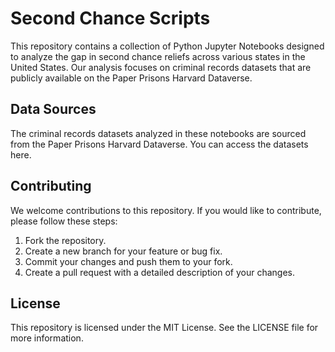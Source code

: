 # Second Chance Scripts
This repository contains a collection of Python Jupyter Notebooks designed to analyze the gap in second chance reliefs across various states in the United States. Our analysis focuses on criminal records datasets that are publicly available on the Paper Prisons Harvard Dataverse.

## Data Sources
The criminal records datasets analyzed in these notebooks are sourced from the Paper Prisons Harvard Dataverse. You can access the datasets here.

## Contributing
We welcome contributions to this repository. If you would like to contribute, please follow these steps:

1. Fork the repository.
2. Create a new branch for your feature or bug fix.
3. Commit your changes and push them to your fork.
4. Create a pull request with a detailed description of your changes.

## License
This repository is licensed under the MIT License. See the LICENSE file for more information.

